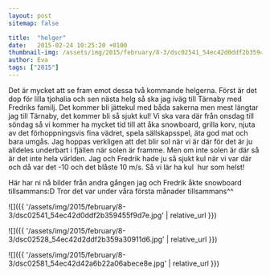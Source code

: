 ```yaml
---
layout: post
sitemap: false

title:  "helger"
date:   2015-02-24 10:25:20 +0100
thumbnail-img: /assets/img/2015/february/8-3/dsc02541_54ec42d0ddf2b359455f9d7e.jpg
author: Eva
tags: ["2015"]
---
```


Det är mycket att se fram emot dessa två kommande helgerna. Först är det dop för lilla tjohalia och sen nästa helg så ska jag iväg till Tärnaby med Fredriks familj. Det kommer bli jättekul med båda sakerna men mest längtar jag till Tärnaby, det kommer bli så sjukt kul! Vi ska vara där från onsdag till söndag så vi kommer ha mycket tid till att åka snowboard, grilla korv, njuta av det förhoppningsvis fina vädret, spela sällskapsspel, äta god mat och bara umgås. Jag hoppas verkligen att det blir sol när vi är där för det är ju alldeles underbart i fjällen när solen är framme. Men om inte solen är där så är det inte hela världen. Jag och Fredrik hade ju så sjukt kul när vi var där och då var det -10 och det blåste 10 m/s. Så vi lär ha kul  hur som helst!

Här har ni nå bilder från andra gången jag och Fredrik åkte snowboard tillsammans:D Tror det var under våra första månader tillsammans^^

![]({{ '/assets/img/2015/february/8-3/dsc02541_54ec42d0ddf2b359455f9d7e.jpg'  | relative_url }})

![]({{ '/assets/img/2015/february/8-3/dsc02528_54ec42d2ddf2b359a30911d6.jpg'  | relative_url }})

![]({{ '/assets/img/2015/february/8-3/dsc02581_54ec42d42a6b22a06abece8e.jpg'  | relative_url }})


